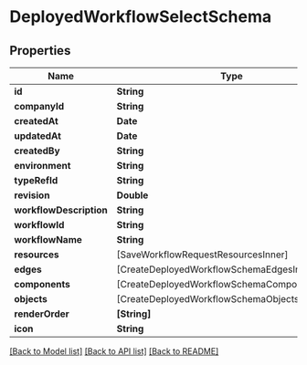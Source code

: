 # DeployedWorkflowSelectSchema

## Properties
Name | Type | Description | Notes
------------ | ------------- | ------------- | -------------
**id** | **String** |  | 
**companyId** | **String** |  | 
**createdAt** | **Date** |  | 
**updatedAt** | **Date** |  | 
**createdBy** | **String** |  | 
**environment** | **String** |  | 
**typeRefId** | **String** |  | 
**revision** | **Double** |  | 
**workflowDescription** | **String** |  | 
**workflowId** | **String** |  | 
**workflowName** | **String** |  | 
**resources** | [SaveWorkflowRequestResourcesInner] |  | [optional] 
**edges** | [CreateDeployedWorkflowSchemaEdgesInner] |  | 
**components** | [CreateDeployedWorkflowSchemaComponentsInner] |  | 
**objects** | [CreateDeployedWorkflowSchemaObjectsInner] |  | 
**renderOrder** | **[String]** |  | [optional] 
**icon** | **String** |  | [optional] 

[[Back to Model list]](../README.md#documentation-for-models) [[Back to API list]](../README.md#documentation-for-api-endpoints) [[Back to README]](../README.md)


